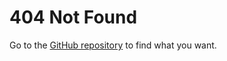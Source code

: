 
# 404 Not Found

Go to the [GitHub repository](https://github.com/SimpleDotOne/SimpleDotOne.github.io)
to find what you want.
